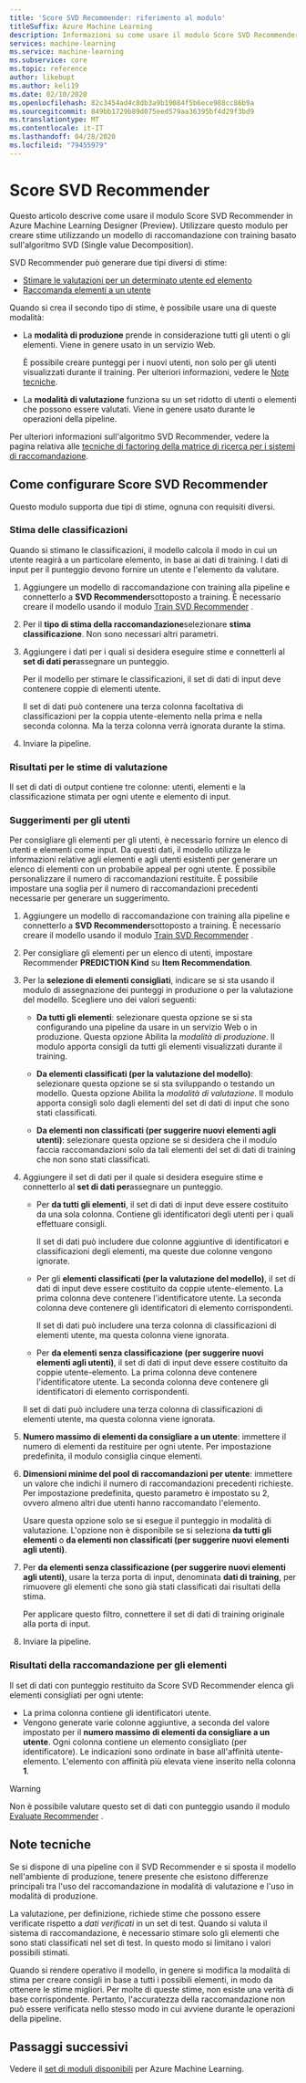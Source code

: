 ```yaml
---
title: 'Score SVD Recommender: riferimento al modulo'
titleSuffix: Azure Machine Learning
description: Informazioni su come usare il modulo Score SVD Recommender in Azure Machine Learning per assegnare punteggi alle stime delle raccomandazioni per un set di dati.
services: machine-learning
ms.service: machine-learning
ms.subservice: core
ms.topic: reference
author: likebupt
ms.author: keli19
ms.date: 02/10/2020
ms.openlocfilehash: 82c3454ad4c8db3a9b19084f5b6ece988cc86b9a
ms.sourcegitcommit: 849bb1729b89d075eed579aa36395bf4d29f3bd9
ms.translationtype: MT
ms.contentlocale: it-IT
ms.lasthandoff: 04/28/2020
ms.locfileid: "79455979"
---
```

# <a name="score-svd-recommender"></a>Score SVD Recommender

Questo articolo descrive come usare il modulo Score SVD Recommender in Azure Machine Learning Designer (Preview). Utilizzare questo modulo per creare stime utilizzando un modello di raccomandazione con training basato sull'algoritmo SVD (Single value Decomposition).

SVD Recommender può generare due tipi diversi di stime:

- [Stimare le valutazioni per un determinato utente ed elemento](#prediction-of-ratings)
- [Raccomanda elementi a un utente](#recommendations-for-users)

Quando si crea il secondo tipo di stime, è possibile usare una di queste modalità:

- La **modalità di produzione** prende in considerazione tutti gli utenti o gli elementi. Viene in genere usato in un servizio Web.

  È possibile creare punteggi per i nuovi utenti, non solo per gli utenti visualizzati durante il training. Per ulteriori informazioni, vedere le [Note tecniche](#technical-notes). 

- La **modalità di valutazione** funziona su un set ridotto di utenti o elementi che possono essere valutati. Viene in genere usato durante le operazioni della pipeline.

Per ulteriori informazioni sull'algoritmo SVD Recommender, vedere la pagina relativa alle [tecniche di factoring della matrice di ricerca per i sistemi di raccomandazione](https://datajobs.com/data-science-repo/Recommender-Systems-[Netflix].pdf).

## <a name="how-to-configure-score-svd-recommender"></a>Come configurare Score SVD Recommender

Questo modulo supporta due tipi di stime, ognuna con requisiti diversi. 

###  <a name="prediction-of-ratings"></a>Stima delle classificazioni

Quando si stimano le classificazioni, il modello calcola il modo in cui un utente reagirà a un particolare elemento, in base ai dati di training. I dati di input per il punteggio devono fornire un utente e l'elemento da valutare.

1. Aggiungere un modello di raccomandazione con training alla pipeline e connetterlo a **SVD Recommender**sottoposto a training. È necessario creare il modello usando il modulo [Train SVD Recommender](train-SVD-recommender.md) .

2. Per il **tipo di stima della raccomandazione**selezionare **stima classificazione**. Non sono necessari altri parametri.

3. Aggiungere i dati per i quali si desidera eseguire stime e connetterli al **set di dati per**assegnare un punteggio.

   Per il modello per stimare le classificazioni, il set di dati di input deve contenere coppie di elementi utente.

   Il set di dati può contenere una terza colonna facoltativa di classificazioni per la coppia utente-elemento nella prima e nella seconda colonna. Ma la terza colonna verrà ignorata durante la stima.

4. Inviare la pipeline.

### <a name="results-for-rating-predictions"></a>Risultati per le stime di valutazione 

Il set di dati di output contiene tre colonne: utenti, elementi e la classificazione stimata per ogni utente e elemento di input.

###  <a name="recommendations-for-users"></a>Suggerimenti per gli utenti 

Per consigliare gli elementi per gli utenti, è necessario fornire un elenco di utenti e elementi come input. Da questi dati, il modello utilizza le informazioni relative agli elementi e agli utenti esistenti per generare un elenco di elementi con un probabile appeal per ogni utente. È possibile personalizzare il numero di raccomandazioni restituite. È possibile impostare una soglia per il numero di raccomandazioni precedenti necessarie per generare un suggerimento.

1. Aggiungere un modello di raccomandazione con training alla pipeline e connetterlo a **SVD Recommender**sottoposto a training.  È necessario creare il modello usando il modulo [Train SVD Recommender](train-svd-recommender.md) .

2. Per consigliare gli elementi per un elenco di utenti, impostare Recommender **PREDICTION Kind** su **Item Recommendation**.

3. Per la **selezione di elementi consigliati**, indicare se si sta usando il modulo di assegnazione dei punteggi in produzione o per la valutazione del modello. Scegliere uno dei valori seguenti:

    - **Da tutti gli elementi**: selezionare questa opzione se si sta configurando una pipeline da usare in un servizio Web o in produzione.  Questa opzione Abilita la *modalità di produzione*. Il modulo apporta consigli da tutti gli elementi visualizzati durante il training.

    - **Da elementi classificati (per la valutazione del modello)**: selezionare questa opzione se si sta sviluppando o testando un modello. Questa opzione Abilita la *modalità di valutazione*. Il modulo apporta consigli solo dagli elementi del set di dati di input che sono stati classificati.
    
    - **Da elementi non classificati (per suggerire nuovi elementi agli utenti)**: selezionare questa opzione se si desidera che il modulo faccia raccomandazioni solo da tali elementi del set di dati di training che non sono stati classificati. 

4. Aggiungere il set di dati per il quale si desidera eseguire stime e connetterlo al **set di dati per**assegnare un punteggio.

    - Per **da tutti gli elementi**, il set di dati di input deve essere costituito da una sola colonna. Contiene gli identificatori degli utenti per i quali effettuare consigli.

      Il set di dati può includere due colonne aggiuntive di identificatori e classificazioni degli elementi, ma queste due colonne vengono ignorate. 

    - Per gli **elementi classificati (per la valutazione del modello)**, il set di dati di input deve essere costituito da coppie utente-elemento. La prima colonna deve contenere l'identificatore utente. La seconda colonna deve contenere gli identificatori di elemento corrispondenti.

      Il set di dati può includere una terza colonna di classificazioni di elementi utente, ma questa colonna viene ignorata.

    - Per **da elementi senza classificazione (per suggerire nuovi elementi agli utenti)**, il set di dati di input deve essere costituito da coppie utente-elemento. La prima colonna deve contenere l'identificatore utente. La seconda colonna deve contenere gli identificatori di elemento corrispondenti.

     Il set di dati può includere una terza colonna di classificazioni di elementi utente, ma questa colonna viene ignorata.

5. **Numero massimo di elementi da consigliare a un utente**: immettere il numero di elementi da restituire per ogni utente. Per impostazione predefinita, il modulo consiglia cinque elementi.

6. **Dimensioni minime del pool di raccomandazioni per utente**: immettere un valore che indichi il numero di raccomandazioni precedenti richieste. Per impostazione predefinita, questo parametro è impostato su 2, ovvero almeno altri due utenti hanno raccomandato l'elemento.

   Usare questa opzione solo se si esegue il punteggio in modalità di valutazione. L'opzione non è disponibile se si seleziona **da tutti gli elementi** o **da elementi non classificati (per suggerire nuovi elementi agli utenti)**.

7.  Per **da elementi senza classificazione (per suggerire nuovi elementi agli utenti)**, usare la terza porta di input, denominata **dati di training**, per rimuovere gli elementi che sono già stati classificati dai risultati della stima.

    Per applicare questo filtro, connettere il set di dati di training originale alla porta di input.

8. Inviare la pipeline.

### <a name="results-of-item-recommendation"></a>Risultati della raccomandazione per gli elementi

Il set di dati con punteggio restituito da Score SVD Recommender elenca gli elementi consigliati per ogni utente:

- La prima colonna contiene gli identificatori utente.
- Vengono generate varie colonne aggiuntive, a seconda del valore impostato per il **numero massimo di elementi da consigliare a un utente**. Ogni colonna contiene un elemento consigliato (per identificatore). Le indicazioni sono ordinate in base all'affinità utente-elemento. L'elemento con affinità più elevata viene inserito nella colonna **1**.

> [!WARNING]
> Non è possibile valutare questo set di dati con punteggio usando il modulo [Evaluate Recommender](evaluate-recommender.md) .


##  <a name="technical-notes"></a>Note tecniche

Se si dispone di una pipeline con il SVD Recommender e si sposta il modello nell'ambiente di produzione, tenere presente che esistono differenze principali tra l'uso del raccomandazione in modalità di valutazione e l'uso in modalità di produzione.

La valutazione, per definizione, richiede stime che possono essere verificate rispetto a *dati verificati* in un set di test. Quando si valuta il sistema di raccomandazione, è necessario stimare solo gli elementi che sono stati classificati nel set di test. In questo modo si limitano i valori possibili stimati.

Quando si rendere operativo il modello, in genere si modifica la modalità di stima per creare consigli in base a tutti i possibili elementi, in modo da ottenere le stime migliori. Per molte di queste stime, non esiste una verità di base corrispondente. Pertanto, l'accuratezza della raccomandazione non può essere verificata nello stesso modo in cui avviene durante le operazioni della pipeline.


## <a name="next-steps"></a>Passaggi successivi

Vedere il [set di moduli disponibili](module-reference.md) per Azure Machine Learning. 
